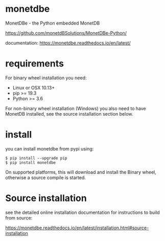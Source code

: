 # monetdbe
MonetDBe - the Python embedded MonetDB

https://github.com/monetdBSolutions/MonetDBe-Python/

documentation: https://monetdbe.readthedocs.io/en/latest/

# requirements

For binary wheel installation you need:

 * Linux or OSX 10.13+
 * pip >= 19.3
 * Python >= 3.6

For non-binary wheel installation (Windows) you also need to have MonetDB installed, see the source installation section below.


# install

you can install monetdbe from pypi using:
```
$ pip install --upgrade pip
$ pip install monetdbe
```

On supported platforms, this will download and install the Binary wheel, otherwise a source compile is started.

# Source installation

see the detailed online installation documentation for instructions to build from source:

https://monetdbe.readthedocs.io/en/latest/installation.html#source-installation
